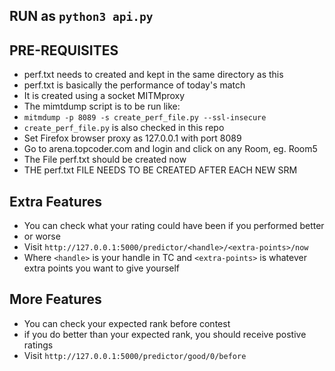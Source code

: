 ## RUN as `python3 api.py`

## PRE-REQUISITES
- perf.txt needs to created and kept in the same directory as this
- perf.txt is basically the performance of today's match
- It is created using a socket MITMproxy
- The mimtdump script is to be run like:
- `mitmdump -p 8089 -s create_perf_file.py --ssl-insecure`
- `create_perf_file.py` is also checked in this repo
- Set Firefox browser proxy as 127.0.0.1 with port 8089
- Go to arena.topcoder.com and login and click on any Room, eg. Room5
- The File perf.txt should be created now
- THE perf.txt FILE NEEDS TO BE CREATED AFTER EACH NEW SRM

## Extra Features
- You can check what your rating could have been if you performed better
- or worse
- Visit `http://127.0.0.1:5000/predictor/<handle>/<extra-points>/now`
- Where `<handle>` is your handle in TC and `<extra-points>` is whatever extra points you want to give yourself

## More Features
- You can check your expected rank before contest
- if you do better than your expected rank, you should receive postive ratings
- Visit `http://127.0.0.1:5000/predictor/good/0/before`